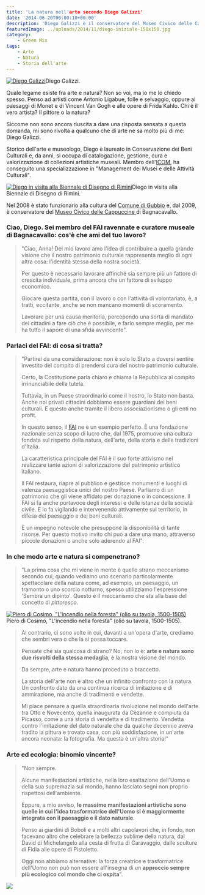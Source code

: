 ```yaml
---
title: 'La natura nell'arte secondo Diego Galizzi'
date: '2014-06-20T00:00:10+00:00'
description: 'Diego Galizzi è il conservatore del Museo Civico delle Cappuccine di Bagnacavallo. Insieme a lui ho discusso il connubio arte e natura.'
featuredImage: ../uploads/2014/11/diego-iniziale-150x150.jpg
category:
    - Green Mix
tags:
    - Arte
    - Natura
    - Storia dell'arte
---
```



[![Diego Galizzi](../uploads/2014/11/diego-iniziale-300x213.jpg)](https://myhumus.com/wp-content/uploads/2014/11/diego-iniziale.jpg)Diego Galizzi.

Quale legame esiste fra arte e natura? Non so voi, ma io me lo chiedo spesso.
Penso ad artisti come Antonio Ligabue, folle e selvaggio, oppure ai paesaggi di Monet e di Vincent Van Gogh e alle opere di Frida Kahlo.
Chi è il vero artista? Il pittore o la natura?

Siccome non sono ancora riuscita a dare una risposta sensata a questa domanda, mi sono rivolta a qualcuno che di arte ne sa molto più di me: Diego Galizzi.

Storico dell'arte e museologo, Diego è laureato in Conservazione dei Beni Culturali e, da anni, si occupa di catalogazione, gestione, cura e valorizzazione di collezioni artistiche museali.
Membro dell'[ICOM](http://www.icom-italia.org), ha conseguito una specializzazione in "Management dei Musei e delle Attività Culturali".

[![Diego in visita alla Biennale di Disegno di Rimini](../uploads/2014/11/diego-300x169.jpg)](https://myhumus.com/wp-content/uploads/2014/11/diego.jpg)Diego in visita alla Biennale di Disegno di Rimini.

Nel 2008 è stato funzionario alla cultura del [Comune di Gubbio](http://www.comune.gubbio.pg.it) e, dal 2009, è conservatore del [Museo Civico delle Cappuccine ](http://www.museocivicobagnacavallo.it) di Bagnacavallo.

### Ciao, Diego. Sei membro del FAI ravennate e curatore museale di Bagnacavallo: cos'è che ami del tuo lavoro?

> "Ciao, Anna! Del mio lavoro amo l'idea di contribuire a quella grande visione che il nostro patrimonio culturale rappresenta meglio di ogni altra cosa: l'identità stessa della nostra società.
>
> Per questo è necessario lavorare affinché sia sempre più un fattore di crescita individuale, prima ancora che un fattore di sviluppo economico.
>
> Giocare questa partita, con il lavoro o con l'attività di volontariato, è, a tratti, eccitante, anche se non mancano momenti di scoramento.
>
> Lavorare per una causa meritoria, percependo una sorta di mandato dei cittadini a fare ciò che è possibile, e farlo sempre meglio, per me ha tutto il sapore di una sfida avvincente".

### Parlaci del FAI: di cosa si tratta?

> "Partirei da una considerazione: non è solo lo Stato a doversi sentire investito del compito di prendersi cura del nostro patrimonio culturale.
>
> Certo, la Costituzione parla chiaro e chiama la Repubblica al compito irrinunciabile della tutela.
>
> Tuttavia, in un Paese straordinario come il nostro, lo Stato non basta. Anche noi privati cittadini dobbiamo essere guardiani dei beni culturali. E questo anche tramite il libero associazionismo o gli enti no profit.
>
> In questo senso, il [FAI](http://www.fondoambiente.it) ne è un esempio perfetto. È una fondazione nazionale senza scopo di lucro che, dal 1975, promuove una cultura fondata sul rispetto della natura, dell'arte, della storia e delle tradizioni d'Italia.
>
> La caratteristica principale del FAI è il suo forte attivismo nel realizzare tante azioni di valorizzazione del patrimonio artistico italiano.
>
> Il FAI restaura, riapre al pubblico e gestisce monumenti e luoghi di valenza paesaggistica unici del nostro Paese. Parliamo di un patrimonio che gli viene affidato per donazione o in concessione. Il FAI si fa anche portavoce degli interessi e delle istanze della società civile. E lo fa vigilando e intervenendo attivamente sul territorio, in difesa del paesaggio e dei beni culturali.
>
> È un impegno notevole che presuppone la disponibilità di tante risorse. Per questo motivo invito chi può a dare una mano, attraverso piccole donazioni o anche solo aderendo al FAI".

### In che modo arte e natura si compenetrano?

> "La prima cosa che mi viene in mente è quello strano meccanismo secondo cui, quando vediamo uno scenario particolarmente spettacolare della natura come, ad esempio, un paesaggio, un tramonto o uno scorcio notturno, spesso utilizziamo l'espressione 'Sembra un dipinto'. Questo è il meccanismo che sta alla base del concetto di *pittoresco*.

[![Piero di Cosimo, "L'incendio nella foresta" (olio su tavola, 1500-1505)](../uploads/2014/11/cosimo-300x103.jpg)](https://myhumus.com/wp-content/uploads/2014/11/cosimo.jpg)Piero di Cosimo, "L'incendio nella foresta" (olio su tavola, 1500-1505).

> Al contrario, ci sono volte in cui, davanti a un'opera d'arte, crediamo che sembri vera o che la si possa toccare.
>
> Pensate che sia qualcosa di strano? No, non lo è: **arte e natura sono due risvolti della stessa medaglia**, è la nostra visione del mondo.
>
> Da sempre, arte e natura hanno proceduto a braccetto.
>
> La storia dell'arte non è altro che un infinito confronto con la natura. Un confronto dato da una continua ricerca di imitazione e di ammirazione, ma anche di tradimenti e vendette.
>
> Mi piace pensare a quella straordinaria rivoluzione nel mondo dell'arte tra Otto e Novecento, quella inaugurata da Cézanne e compiuta da Picasso, come a una storia di vendetta e di tradimento. Vendetta contro l'imitazione del dato naturale che da qualche decennio aveva tradito la pittura e trovato casa, con più soddisfazione, in un'arte ancora neonata: la fotografia. Ma questa è un'altra storia!"

### Arte ed ecologia: binomio vincente?

> "Non sempre.
>
> Alcune manifestazioni artistiche, nella loro esaltazione dell'Uomo e della sua supremazia sul mondo, hanno lasciato segni non proprio rispettosi dell'ambiente.
>
> Eppure, a mio avviso, **le massime manifestazioni artistiche sono quelle in cui l'idea trasformatrice dell'Uomo si è maggiormente integrata con il paesaggio e il dato naturale**.
>
> Penso ai giardini di Boboli e a molti altri capolavori che, in fondo, non facevano altro che celebrare la bellezza sublime della natura, dal David di Michelangelo alla cesta di frutta di Caravaggio, dalle sculture di Fidia alle opere di Pistoletto.
>
> Oggi non abbiamo alternative: la forza creatrice e trasformatrice dell'Uomo non può non essere all'insegna di un **approccio sempre più ecologico col mondo che ci ospita**".

![](https://myhumus.com/nextgen-attach_to_post/preview/id--506)
